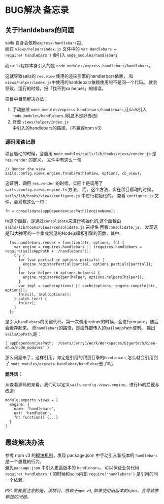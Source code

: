 # BUG解决 备忘录

## 关于Hanldebars的问题

sails 自身会依赖`express-handlebars`包，    
而在 `views/helper/index.js` 文件中的 `var Handlebars = require('handlebars')`
会引入 `node_modules/handlebars`

而`sails`程序本身引入的是 `node_modules/express-handlebars/handlebars`。

这就导致sails的 `res.view` 使用的渲染引擎的handlerbars依赖，
和`views/helper/index.js`中使用的hanldebars依赖使用的不是同一个代码。
就会导致，运行的时候，报「找不到xx helper」的错误。

项目中目前解决办法：
1. 手动删除 `node_modules/express-handlebars/handlebars`,让sails引入 `node_modules/handlebars`.(明显不是好办法)
2. 修改 `views/helper/index.js` 中引入的handlebars的路径。（不兼容npm v3）

### 源码阅读记录

项目启动的时候，会启用 `node_modules/sails/lib/hooks/views/render.js` 是 `res.render` 的定义，
文件中有这么一句
```
// Render the view
sails.config.views.engine.fn(absPathToView, options, cb_view); 
```

这证明，调用 `res.render` 的时候，实际上是调用了 `sails.config.views.engine.fn` 方法。
而，这个方法，实在项目启动的时候，`sails/lib/hooks/views/configure.js` 中进行初始化的。
查看 `configure.js` 文件，会发现这么一句：
```
fn = consolidate(appDependenciesPath)[engineName];
```

fn这个函数，是通过`consolidate`来进行初始化的,这个函数由`sails/lib/hooks/views/consolidate.js` 来提供
再看`consolidate.js`，
发现这是TJ大神写的一个集成常见的Nodejs模板引擎的函数，其中:
```
  fns.handlebars.render = function(str, options, fn) {
    var engine = requires.handlebars || (requires.handlebars = require(sailsAppPath + '/handlebars'));
    try {
      for (var partial in options.partials) {
        engine.registerPartial(partial, options.partials[partial]);
      }
      for (var helper in options.helpers) {
        engine.registerHelper(helper, options.helpers[helper]);
      }
      var tmpl = cache(options) || cache(options, engine.compile(str, options));
      fn(null, tmpl(options));
    } catch (err) {
      fn(err);
    }
  };
```

是引入`handlebars`的关键代码，第一次调用redner的时候，会进行require，随后会缓存起来。
而`handlebars`的路径，是由外部传入的`sailsAppPath`控制。
输出`sailsAppPath`,是：
```
{ appDependenciesPath: '/Users/JerryC/Work/Workspaces/Bigertech/open-shuo/node_modules' }
```

那么问题来了，这样引用，肯定是引用的顶层目录的`handlebars`,怎么就会引用到了 `node_modules/express-handlebar/handlebar`去了呢。


**题外话：**

从查看源码的来看，我们可以定义`sails.config.views.engine`，进行fn的拦截与改造:
```
module.exports.views = {
  engine: {
    name: 'handlebars',
    ext: 'handlebar',
    fn: function() {...}
  }
}
```

## 最终解决办法
参考 npm v3 的[模块机制](https://docs.npmjs.com/how-npm-works/npm3)，发现 package.json 中手动引入新版本的 `handlebars` 是一个愚蠢的行为。    
避免`package.json` 中引入更高版本的 `handlebars`。
可以保证业务代码 `require('handlebars')` 的时候和sails内部 `require('handlebars')` 是引用的同一个依赖。

*PS: 需要要注意的是，该项目，依赖于`npm v3`, 如果使用旧版本的npm，会导致依赖包的问题。*
